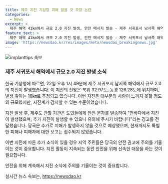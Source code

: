 ```yaml
---
title: 제주 지진 기상청 피해 없을 것 주장 논란
categories:
  - News
excerpt: >
  제주 해역 41km에서 규모 2.0 지진 발생, 안전 메시지 발송 - 제주 서귀포시 남서쪽 해역에서 22일 오후 1시 49분에 규모 2.0의 지진이 발생했습니다. 지진 발생 깊이는 16km로 대다수 사람들은 느끼지 못했지만, 도민들에게 안전 메시지가 전해졌습니다. 기상청은 추가 피해는 없을 것으로 예상하고 있습니다.
feature_text: >
  제주 해역 41km에서 규모 2.0 지진 발생, 안전 메시지 발송 - 제주 서귀포시 남서쪽 해역에서 22일 오후 1시 49분에 규모 2.0의 지진이 발생했습니다. 지진 발생 깊이는 16km로 대다수 사람들은 느끼지 못했지만, 도민들에게 안전 메시지가 전해졌습니다. 기상청은 추가 피해는 없을 것으로 예상하고 있습니다.
image: 'https://newsdao.kr/res/images/meta/newsdao_breakingnews.jpg'
---
```


<p><img src="https://newsdao.kr/res/images/meta/newsdao_breakingnews.jpg" alt="implanttips 속보" /></p>

<h3>제주 서귀포시 해역에서 규모 2.0 지진 발생 소식</h3>

<p>한국 기상청에 따르면, 22일 오후 1시 49분에 제주 서귀포시 남서쪽 해역에서 규모 2.0의 지진이 발생했습니다. 이 지진의 진앙은 북위 32.97도, 동경 126.28도에 위치하며, 발생 깊이는 16㎞로 추정되고 있습니다. 이번 지진은 대부분의 사람이 느끼지 못할 정도의 규모였지만, 지진계가 감지할 수 있는 수준이었습니다.</p>

<p>지진 발생 후, 제주도 관할 기관은 도민들에게 안전 문자를 발송하여 "먼바다에서 지진이 발생했으며, 추가 지진이 발생할 수 있으니 유의해 주시기 바랍니다"라는 경고를 전달했습니다. 당국은 추가로 피해가 발생하지 않을 것으로 예상했으며, 현재까지도 특별한 피해나 피해자에 대한 보고는 접수되지 않았습니다.</p>

<p>이번 지진에 따른 추가 소식이 있을 경우 지역 주민들은 당국의 안전 권고에 주의를 기울이는 것이 중요합니다. 지진 활동이 지속되는 동안 안전을 위해 신속한 대응을 하는 것이 필요합니다. </p>

<p>안전을 위해 계속해서 지진 소식에 주의를 기울이는 것이 중요합니다.</p>
실시간 뉴스 속보는, <a href="https://newsdao.kr" rel="dofollow">https://newsdao.kr</a>


